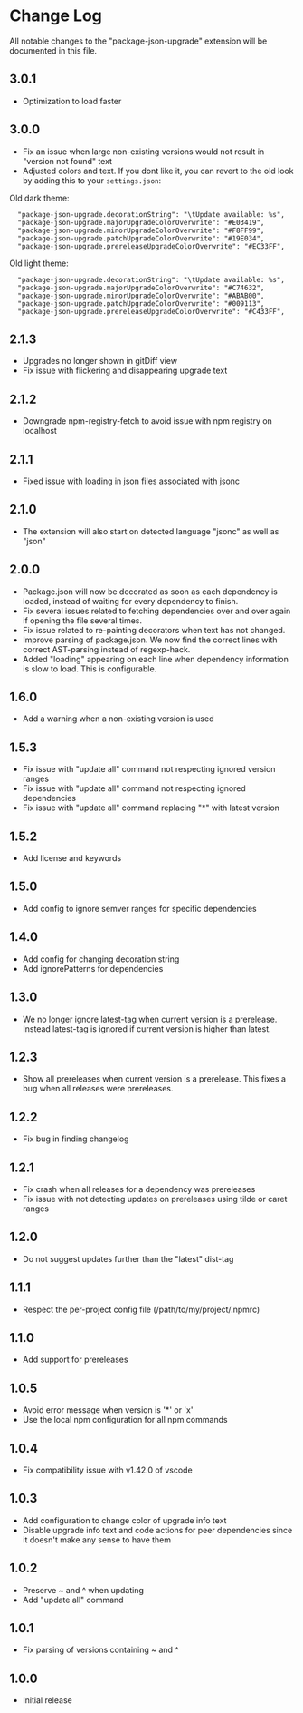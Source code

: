 # Change Log

All notable changes to the "package-json-upgrade" extension will be documented in this file.

## 3.0.1

- Optimization to load faster

## 3.0.0

- Fix an issue when large non-existing versions would not result in "version not found" text
- Adjusted colors and text. If you dont like it, you can revert to the old look by adding this to your `settings.json`:

Old dark theme:

```
  "package-json-upgrade.decorationString": "\tUpdate available: %s",
  "package-json-upgrade.majorUpgradeColorOverwrite": "#E03419",
  "package-json-upgrade.minorUpgradeColorOverwrite": "#F8FF99",
  "package-json-upgrade.patchUpgradeColorOverwrite": "#19E034",
  "package-json-upgrade.prereleaseUpgradeColorOverwrite": "#EC33FF",
```

Old light theme:

```
  "package-json-upgrade.decorationString": "\tUpdate available: %s",
  "package-json-upgrade.majorUpgradeColorOverwrite": "#C74632",
  "package-json-upgrade.minorUpgradeColorOverwrite": "#ABAB00",
  "package-json-upgrade.patchUpgradeColorOverwrite": "#009113",
  "package-json-upgrade.prereleaseUpgradeColorOverwrite": "#C433FF",
```

## 2.1.3

- Upgrades no longer shown in gitDiff view
- Fix issue with flickering and disappearing upgrade text

## 2.1.2

- Downgrade npm-registry-fetch to avoid issue with npm registry on localhost

## 2.1.1

- Fixed issue with loading in json files associated with jsonc

## 2.1.0

- The extension will also start on detected language "jsonc" as well as "json"

## 2.0.0

- Package.json will now be decorated as soon as each dependency is loaded, instead of waiting for every dependency to finish.
- Fix several issues related to fetching dependencies over and over again if opening the file several times.
- Fix issue related to re-painting decorators when text has not changed.
- Improve parsing of package.json. We now find the correct lines with correct AST-parsing instead of regexp-hack.
- Added "loading" appearing on each line when dependency information is slow to load. This is configurable.

## 1.6.0

- Add a warning when a non-existing version is used

## 1.5.3

- Fix issue with "update all" command not respecting ignored version ranges
- Fix issue with "update all" command not respecting ignored dependencies
- Fix issue with "update all" command replacing "\*" with latest version

## 1.5.2

- Add license and keywords

## 1.5.0

- Add config to ignore semver ranges for specific dependencies

## 1.4.0

- Add config for changing decoration string
- Add ignorePatterns for dependencies

## 1.3.0

- We no longer ignore latest-tag when current version is a prerelease. Instead latest-tag is ignored if current version is higher than latest.

## 1.2.3

- Show all prereleases when current version is a prerelease. This fixes a bug when all releases were prereleases.

## 1.2.2

- Fix bug in finding changelog

## 1.2.1

- Fix crash when all releases for a dependency was prereleases
- Fix issue with not detecting updates on prereleases using tilde or caret ranges

## 1.2.0

- Do not suggest updates further than the "latest" dist-tag

## 1.1.1

- Respect the per-project config file (/path/to/my/project/.npmrc)

## 1.1.0

- Add support for prereleases

## 1.0.5

- Avoid error message when version is '\*' or 'x'
- Use the local npm configuration for all npm commands

## 1.0.4

- Fix compatibility issue with v1.42.0 of vscode

## 1.0.3

- Add configuration to change color of upgrade info text
- Disable upgrade info text and code actions for peer dependencies since it doesn't make any sense to have them

## 1.0.2

- Preserve ~ and ^ when updating
- Add "update all" command

## 1.0.1

- Fix parsing of versions containing ~ and ^

## 1.0.0

- Initial release
